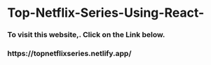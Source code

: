 # Top-Netflix-Series-Using-React-

<h3> To visit this website,. Click on the Link below.<h3>
https://topnetflixseries.netlify.app/
